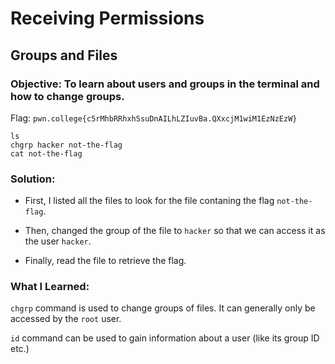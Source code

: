# Receiving Permissions
## Groups and Files

### Objective: To learn about users and groups in the terminal and how to change groups.

Flag: `pwn.college{c5rMhbRRhxhSsuDnAILhLZIuvBa.QXxcjM1wiM1EzNzEzW}`

```
ls
chgrp hacker not-the-flag
cat not-the-flag
```

### Solution:

- First, I listed all the files to look for the file contaning the flag `not-the-flag`.
- Then, changed the group of the file to `hacker` so that we can access it as the user `hacker`. 

- Finally, read the file to retrieve the flag.

### What I Learned: 

`chgrp` command is used to change groups of files. It can generally only be accessed by the `root` user.

`id` command can be used to gain information about a user (like its group ID etc.)

